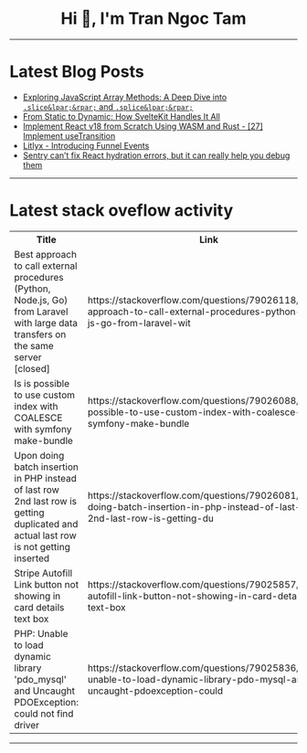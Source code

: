 <h1 align="center">Hi 👋, I'm Tran Ngoc Tam</h1>

---

# Latest Blog Posts 
<!-- BLOG-POST-LIST:START -->
- [Exploring JavaScript Array Methods: A Deep Dive into `.slice&lpar;&rpar;` and `.splice&lpar;&rpar;`](https://dev.to/hkp22/exploring-javascript-array-methods-a-deep-dive-into-slice-and-splice-j93)
- [From Static to Dynamic: How SvelteKit Handles It All](https://dev.to/jimmymcbride/from-static-to-dynamic-how-sveltekit-handles-it-all-3i2e)
- [Implement React v18 from Scratch Using WASM and Rust - [27] Implement useTransition](https://dev.to/paradeto/implement-react-v18-from-scratch-using-wasm-and-rust-27-implement-usetransition-10gb)
- [Litlyx - Introducing Funnel Events](https://dev.to/litlyx-org/litlyx-introducing-funnel-events-3m7m)
- [Sentry can’t fix React hydration errors, but it can really help you debug them](https://dev.to/sentry/sentry-cant-fix-react-hydration-errors-but-it-can-really-help-you-debug-them-40aa)
<!-- BLOG-POST-LIST:END -->

---

# Latest stack oveflow activity
<table>
  <tr><th>Title</th><th>Link</th></tr>
  <!-- STACKOVERFLOW:START --><tr><td>Best approach to call external procedures &lpar;Python, Node.js, Go&rpar; from Laravel with large data transfers on the same server [closed]</td><td>https://stackoverflow.com/questions/79026118/best-approach-to-call-external-procedures-python-node-js-go-from-laravel-wit</td></tr><tr><td>Is is possible to use custom index with COALESCE with symfony make-bundle</td><td>https://stackoverflow.com/questions/79026088/is-is-possible-to-use-custom-index-with-coalesce-with-symfony-make-bundle</td></tr><tr><td>Upon doing batch insertion in PHP instead of last row 2nd last row is getting duplicated and actual last row is not getting inserted</td><td>https://stackoverflow.com/questions/79026081/upon-doing-batch-insertion-in-php-instead-of-last-row-2nd-last-row-is-getting-du</td></tr><tr><td>Stripe Autofill Link button not showing in card details text box</td><td>https://stackoverflow.com/questions/79025857/stripe-autofill-link-button-not-showing-in-card-details-text-box</td></tr><tr><td>PHP: Unable to load dynamic library &#39;pdo_mysql&#39; and Uncaught PDOException: could not find driver</td><td>https://stackoverflow.com/questions/79025836/php-unable-to-load-dynamic-library-pdo-mysql-and-uncaught-pdoexception-could</td></tr><!-- STACKOVERFLOW:END -->
</table>

---


